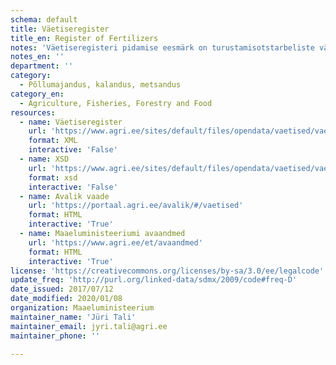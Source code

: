 ```yaml
---
schema: default
title: Väetiseregister
title_en: Register of Fertilizers
notes: 'Väetiseregisteri pidamise eesmärk on turustamisotstarbeliste väetiste ning väetiste käitlejate ja nende tegevusvaldkondade kohta andmete kogumine ja süstematiseerimine, et võimaldada ettevõtjate ja nende majandustegevuse üle arvestuse pidamist ning järelevalve teostamist. Registri vastutav töötleja on Maaeluministeerium ja volitatud töötleja on Põllumajandusamet.'
notes_en: ''
department: ''
category:
  - Põllumajandus, kalandus, metsandus
category_en:
  - Agriculture, Fisheries, Forestry and Food
resources:
  - name: Väetiseregister
    url: 'https://www.agri.ee/sites/default/files/opendata/vaetised/vaetised.xml'
    format: XML
    interactive: 'False'
  - name: XSD
    url: 'https://www.agri.ee/sites/default/files/opendata/vaetised/vaetised.xsd'
    format: xsd
    interactive: 'False'
  - name: Avalik vaade
    url: 'https://portaal.agri.ee/avalik/#/vaetised'
    format: HTML
    interactive: 'True'
  - name: Maaeluministeeriumi avaandmed
    url: 'https://www.agri.ee/et/avaandmed'
    format: HTML
    interactive: 'True'
license: 'https://creativecommons.org/licenses/by-sa/3.0/ee/legalcode'
update_freq: 'http://purl.org/linked-data/sdmx/2009/code#freq-D'
date_issued: 2017/07/12
date_modified: 2020/01/08
organization: Maaeluministeerium
maintainer_name: 'Jüri Tali'
maintainer_email: jyri.tali@agri.ee
maintainer_phone: ''

---
```

